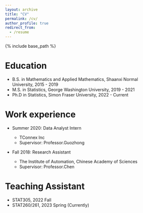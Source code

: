 ```yaml
---
layout: archive
title: "CV"
permalink: /cv/
author_profile: true
redirect_from:
  - /resume
---
```


{% include base_path %}

Education
======
* B.S. in Mathematics and Applied  Mathematics, Shaanxi Normal University, 2015 - 2019
* M.S. in Statistics, George Washington University, 2019 - 2021
* Ph.D in Statistics, Simon Fraser University, 2022 - Current

Work experience
======
* Summer 2020: Data Analyst Intern
  * TConnex lnc
  * Supervisor: Professor.Guozhong

* Fall 2018: Research Assistant
  * The Institute of Automation, Chinese Academy of Sciences
  * Supervisor: Professor.Chen

Teaching Assistant
======
 * STAT305, 2022 Fall
 * STAT260/261, 2023 Spring (Currently)
